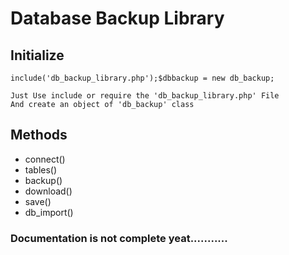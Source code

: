 # Database Backup Library 
## Initialize
`include('db_backup_library.php');$dbbackup = new db_backup;`

	Just Use include or require the 'db_backup_library.php' File
	And create an object of 'db_backup' class


## Methods
	
* connect() 
* tables()
* backup()
* download()
* save()
* db_import()

### Documentation is not complete yeat...........
